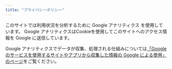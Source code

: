 ```yaml
---
title: "プライバシーポリシー"
---
```


このサイトでは利用状況を分析するために Google アナリティクス を使用しています。 Google アナリティクスはCookieを使用してこのサイトへのアクセス情報を Google に送信しています。

Google アナリティクスでデータが収集、処理される仕組みについては[「Google のサービスを使用するサイトやアプリから収集した情報の Google による使用」のページ](https://policies.google.com/technologies/partner-sites)をご覧ください。
